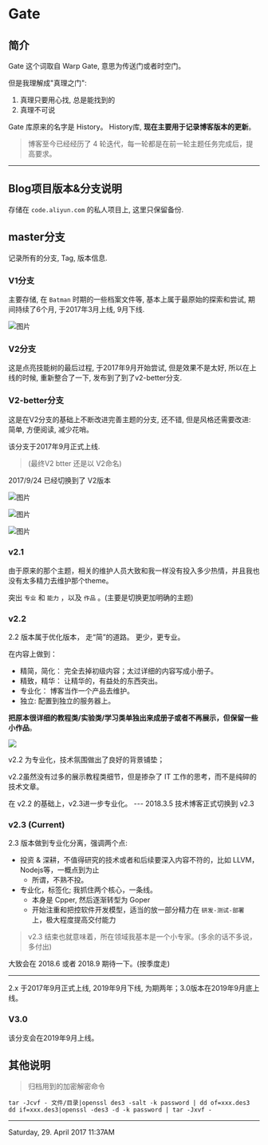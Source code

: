 # Gate

## 简介

Gate 这个词取自 Warp Gate, 意思为传送门或者时空门。

但是我理解成"真理之门":

1. 真理只要用心找, 总是能找到的
2. 真理不可说

Gate 库原来的名字是 History。 History库, __现在主要用于记录博客版本的更新__。

> 博客至今已经经历了 4 轮迭代，每一轮都是在前一轮主题任务完成后，提高要求。

---

## Blog项目版本&分支说明

存储在 `code.aliyun.com` 的私人项目上, 这里只保留备份.

## master分支

记录所有的分支, Tag, 版本信息.

### V1分支

主要存储, 在 `Batman` 时期的一些档案文件等, 基本上属于最原始的探索和尝试, 期间持续了6个月, 于2017年3月上线, 9月下线.

![图片](http://omotkhw3y.bkt.clouddn.com/v1blog.jpg)

### V2分支

这是点亮技能树的最后过程, 于2017年9月开始尝试, 但是效果不是太好, 所以在上线的时候, 重新整合了一下, 发布到了到了v2-better分支.

### V2-better分支

这是在V2分支的基础上不断改进完善主题的分支, 还不错, 但是风格还需要改进: 简单, 方便阅读, 减少花哨。

该分支于2017年9月正式上线.

> (最终V2 btter 还是以 V2命名)

2017/9/24 已经切换到了 V2版本

![图片](http://omotkhw3y.bkt.clouddn.com/v2blog.jpg)

![图片](http://omotkhw3y.bkt.clouddn.com/blog/2017-12-04-v22.jpg)

![图片](http://omotkhw3y.bkt.clouddn.com/blog/2017-12-04-v23.jpg)

### v2.1

由于原来的那个主题，相关的维护人员大致和我一样没有投入多少热情，并且我也没有太多精力去维护那个theme。

突出 `专业` 和 `能力` ，以及 `作品` 。(主要是切换更加明确的主题)

### v2.2

2.2 版本属于优化版本， 走“简”的道路。 更少，更专业。

在内容上做到：

* 精简，简化： 完全去掉初级内容；太过详细的内容写成小册子。
* 精致，精华： 让精华的，有益处的东西突出。
* 专业化： 博客当作一个产品去维护。
* 独立: 配置到独立的服务器上。

__把原本很详细的教程类/实验类/学习类单独出来成册子或者不再展示，但保留一些小作品__。

![ ](http://www.commoncommonheart.com/wp-content/uploads/2018/03/merliblogv22.jpg)

v2.2 为专业化，技术氛围做出了良好的背景铺垫；

v2.2虽然没有过多的展示教程类细节，但是掺杂了 IT 工作的思考，而不是纯碎的技术文章。

在 v2.2 的基础上，v2.3进一步专业化。 --- 2018.3.5 技术博客正式切换到 v2.3

### v2.3 (Current)

2.3 版本做到专业化分离，强调两个点:

* 投资 & 深耕，不值得研究的技术或者和后续要深入内容不符的，比如 LLVM，Nodejs等，一概点到为止
  * 所谓，不熟不投。
* 专业化，标签化; 我抓住两个核心，一条线。
  * 本身是 Cpper, 然后逐渐转型为 Goper
  * 开始注重和把控软件开发模型，适当的放一部分精力在 `研发-测试-部署` 上，极大程度提高交付能力

> v2.3 结束也就意味着，所在领域我基本是一个小专家。(多余的话不多说，多付出)

大致会在 2018.6 或者 2018.9 期待一下。(按季度走)

---

2.x 于2017年9月正式上线, 2019年9月下线, 为期两年；3.0版本在2019年9月底上线。

### V3.0

该分支会在2019年9月上线。

## 其他说明

> 归档用到的加密解密命令

```shell
tar -Jcvf - 文件/目录|openssl des3 -salt -k password | dd of=xxx.des3
dd if=xxx.des3|openssl -des3 -d -k password | tar -Jxvf -
```

---
Saturday, 29. April 2017 11:37AM

